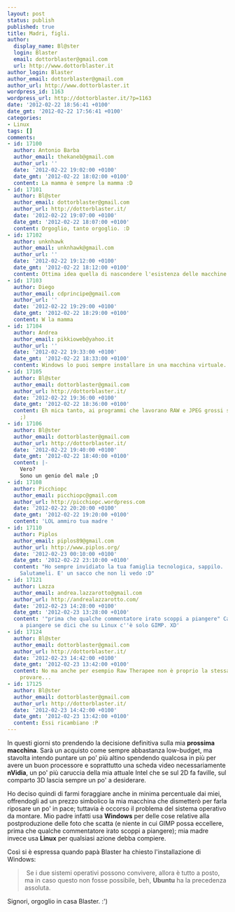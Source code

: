 ```yaml
---
layout: post
status: publish
published: true
title: Madri, figli.
author:
  display_name: Bl@ster
  login: Blaster
  email: dottorblaster@gmail.com
  url: http://www.dottorblaster.it
author_login: Blaster
author_email: dottorblaster@gmail.com
author_url: http://www.dottorblaster.it
wordpress_id: 1163
wordpress_url: http://dottorblaster.it/?p=1163
date: '2012-02-22 18:56:41 +0100'
date_gmt: '2012-02-22 17:56:41 +0100'
categories:
- Linux
tags: []
comments:
- id: 17100
  author: Antonio Barba
  author_email: thekaneb@gmail.com
  author_url: ''
  date: '2012-02-22 19:02:00 +0100'
  date_gmt: '2012-02-22 18:02:00 +0100'
  content: La mamma è sempre la mamma :D
- id: 17101
  author: Bl@ster
  author_email: dottorblaster@gmail.com
  author_url: http://dottorblaster.it/
  date: '2012-02-22 19:07:00 +0100'
  date_gmt: '2012-02-22 18:07:00 +0100'
  content: Orgoglio, tanto orgoglio. :D
- id: 17102
  author: unknhawk
  author_email: unknhawk@gmail.com
  author_url: ''
  date: '2012-02-22 19:12:00 +0100'
  date_gmt: '2012-02-22 18:12:00 +0100'
  content: Ottima idea quella di nascondere l'esistenza delle macchine virtuali :P
- id: 17103
  author: Diego
  author_email: cdprincipe@gmail.com
  author_url: ''
  date: '2012-02-22 19:29:00 +0100'
  date_gmt: '2012-02-22 18:29:00 +0100'
  content: W la mamma
- id: 17104
  author: Andrea
  author_email: pikkioweb@yahoo.it
  author_url: ''
  date: '2012-02-22 19:33:00 +0100'
  date_gmt: '2012-02-22 18:33:00 +0100'
  content: Windows lo puoi sempre installare in una macchina virtuale...
- id: 17105
  author: Bl@ster
  author_email: dottorblaster@gmail.com
  author_url: http://dottorblaster.it/
  date: '2012-02-22 19:36:00 +0100'
  date_gmt: '2012-02-22 18:36:00 +0100'
  content: Eh mica tanto, ai programmi che lavorano RAW e JPEG grossi serve l'hardware
    ;)
- id: 17106
  author: Bl@ster
  author_email: dottorblaster@gmail.com
  author_url: http://dottorblaster.it/
  date: '2012-02-22 19:40:00 +0100'
  date_gmt: '2012-02-22 18:40:00 +0100'
  content: |-
    Vero?
    Sono un genio del male ;D
- id: 17108
  author: Picchiopc
  author_email: picchiopc@gmail.com
  author_url: http://picchiopc.wordpress.com
  date: '2012-02-22 20:20:00 +0100'
  date_gmt: '2012-02-22 19:20:00 +0100'
  content: 'LOL ammiro tua madre '
- id: 17110
  author: Piplos
  author_email: piplos89@gmail.com
  author_url: http://www.piplos.org/
  date: '2012-02-23 00:10:00 +0100'
  date_gmt: '2012-02-22 23:10:00 +0100'
  content: "Ho sempre invidiato la tua famiglia tecnologica, sappilo. :) \n\nP.s.:
    Salutameli. E' un sacco che non li vedo :D"
- id: 17121
  author: Lazza
  author_email: andrea.lazzarotto@gmail.com
  author_url: http://andrealazzarotto.com/
  date: '2012-02-23 14:28:00 +0100'
  date_gmt: '2012-02-23 13:28:00 +0100'
  content: '"prima che qualche commentatore irato scoppi a piangere" Casomai mi metto
    a piangere se dici che su Linux c''è solo GIMP. XD'
- id: 17124
  author: Bl@ster
  author_email: dottorblaster@gmail.com
  author_url: http://dottorblaster.it/
  date: '2012-02-23 14:42:00 +0100'
  date_gmt: '2012-02-23 13:42:00 +0100'
  content: No ma anche per esempio Raw Therapee non è proprio la stessa cosa. Devo
    provare...
- id: 17125
  author: Bl@ster
  author_email: dottorblaster@gmail.com
  author_url: http://dottorblaster.it/
  date: '2012-02-23 14:42:00 +0100'
  date_gmt: '2012-02-23 13:42:00 +0100'
  content: Essi ricambiano :P
---
```

<p>In questi giorni sto prendendo la decisione definitiva sulla mia <strong>prossima macchina</strong>. Sarà un acquisto come sempre abbastanza low-budget, ma stavolta intendo puntare un po' più altino spendendo qualcosa in più per avere un buon processore e soprattutto una scheda video necessariamente <strong>nVidia</strong>, un po' più caruccia della mia attuale Intel che se sul 2D fa faville, sul comparto 3D lascia sempre un po' a desiderare.</p>
<p>Ho deciso quindi di farmi foraggiare anche in minima percentuale dai miei, offrendogli ad un prezzo simbolico la mia macchina che dismetterò per farla riposare un po' in pace; tuttavia è occorso il problema del sistema operativo da montare. Mio padre infatti usa <strong>Windows</strong> per delle cose relative alla postproduzione delle foto che scatta (e niente in cui GIMP possa eccellere, prima che qualche commentatore irato scoppi a piangere); mia madre invece usa <strong>Linux</strong> per qualsiasi azione debba compiere.</p>
<p>Così si è espressa quando papà Blaster ha chiesto l'installazione di Windows:</p>
<blockquote><p> Se i due sistemi operativi possono convivere, allora è tutto a posto, ma in caso questo non fosse possibile, beh, <strong>Ubuntu</strong> ha la precedenza assoluta.</p></blockquote>
<p>Signori, orgoglio in casa Blaster. :')</p>
